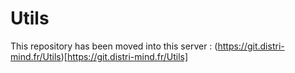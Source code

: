 # Utils

This repository has been moved into this server : (https://git.distri-mind.fr/Utils)[https://git.distri-mind.fr/Utils]
